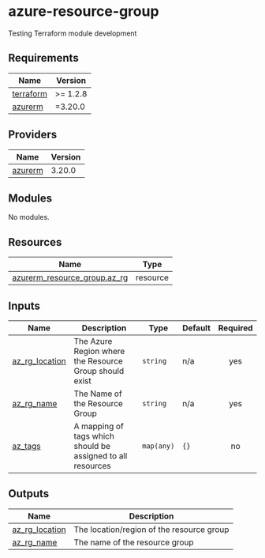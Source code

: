 # azure-resource-group
Testing Terraform module development

<!-- BEGINNING OF PRE-COMMIT-TERRAFORM DOCS HOOK -->
## Requirements

| Name | Version |
|------|---------|
| <a name="requirement_terraform"></a> [terraform](#requirement\_terraform) | >= 1.2.8 |
| <a name="requirement_azurerm"></a> [azurerm](#requirement\_azurerm) | =3.20.0 |

## Providers

| Name | Version |
|------|---------|
| <a name="provider_azurerm"></a> [azurerm](#provider\_azurerm) | 3.20.0 |

## Modules

No modules.

## Resources

| Name | Type |
|------|------|
| [azurerm_resource_group.az_rg](https://registry.terraform.io/providers/hashicorp/azurerm/3.20.0/docs/resources/resource_group) | resource |

## Inputs

| Name | Description | Type | Default | Required |
|------|-------------|------|---------|:--------:|
| <a name="input_az_rg_location"></a> [az\_rg\_location](#input\_az\_rg\_location) | The Azure Region where the Resource Group should exist | `string` | n/a | yes |
| <a name="input_az_rg_name"></a> [az\_rg\_name](#input\_az\_rg\_name) | The Name of the Resource Group | `string` | n/a | yes |
| <a name="input_az_tags"></a> [az\_tags](#input\_az\_tags) | A mapping of tags which should be assigned to all resources | `map(any)` | `{}` | no |

## Outputs

| Name | Description |
|------|-------------|
| <a name="output_az_rg_location"></a> [az\_rg\_location](#output\_az\_rg\_location) | The location/region of the resource group |
| <a name="output_az_rg_name"></a> [az\_rg\_name](#output\_az\_rg\_name) | The name of the resource group |
<!-- END OF PRE-COMMIT-TERRAFORM DOCS HOOK -->